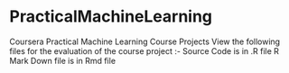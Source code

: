 # PracticalMachineLearning
Coursera Practical Machine Learning Course Projects
View the following files for the evaluation of the course project :- 
Source Code is in .R file
R Mark Down file is in Rmd file
